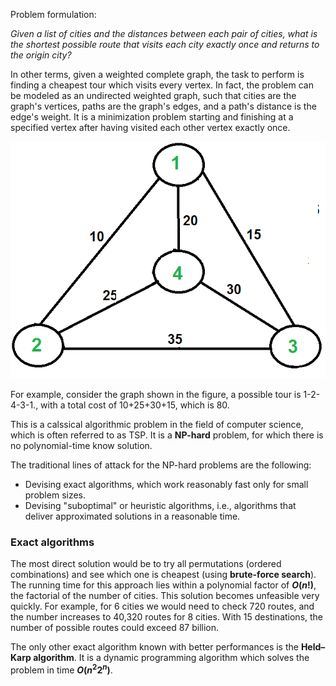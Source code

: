 Problem formulation:

*Given a list of cities and the distances between each pair of cities, what is the shortest possible route that visits each city exactly once and returns to the origin city?*

In other terms,  given a weighted complete graph, the task to perform is finding a cheapest tour which visits every vertex. In fact, the problem can be modeled as an undirected weighted graph, such that cities are the graph's vertices, paths are the graph's edges, and a path's distance is the edge's weight. It is a minimization problem starting and finishing at a specified vertex after having visited each other vertex exactly once.

![ee6b878408400bd801571f21e40fd2b4.png](../_resources/ee6b878408400bd801571f21e40fd2b4.png)

For example, consider the graph shown in the figure, a possible tour is 1-2-4-3-1., with a total cost of 10+25+30+15, which is 80. 

This is a calssical algorithmic problem in the field of computer science, which is often referred to as TSP.  It is a **NP-hard** problem, for which there is no polynomial-time know solution.

The traditional lines of attack for the NP-hard problems are the following:
- Devising exact algorithms, which work reasonably fast only for small problem sizes.
- Devising "suboptimal" or heuristic algorithms, i.e., algorithms that deliver approximated solutions in a reasonable time.

### Exact algorithms

The most direct solution would be to try all permutations (ordered combinations) and see which one is cheapest (using **brute-force search**). The running time for this approach lies within a polynomial factor of **${\displaystyle O(n!)}$**, the factorial of the number of cities. This solution becomes unfeasible very quickly. For example, for 6 cities we would need to check 720 routes, and the number increases to 40,320 routes for 8 cities. With 15 destinations, the number of possible routes could exceed 87 billion.

The only other exact algorithm known with better performances is the **Held–Karp algorithm**. It is a dynamic programming algorithm which solves the problem in time **${\displaystyle O(n^{2}2^{n})}$**.

